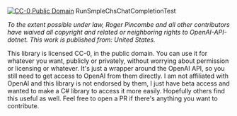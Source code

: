 [![CC-0 Public Domain](https://licensebuttons.net/p/zero/1.0/88x31.png)](http://creativecommons.org/publicdomain/zero/1.0/)
RunSmpleChsChatCompletionTest

*To the extent possible under law, Roger Pincombe and all other contributors have waived all copyright and related or neighboring rights to OpenAI-API-dotnet. This work is published from: United States.*

This library is licensed CC-0, in the public domain.  You can use it for whatever you want, publicly or privately, without worrying about permission or licensing or whatever.  It's just a wrapper around the OpenAI API, so you still need to get access to OpenAI from them directly.  I am not affiliated with OpenAI and this library is not endorsed by them, I just have beta access and wanted to make a C# library to access it more easily.  Hopefully others find this useful as well.  Feel free to open a PR if there's anything you want to contribute.
